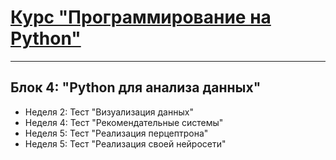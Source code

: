 # [Курс "Программирование на Python"](https://pythoncourse.ru/)
***
## Блок 4: "Python для анализа данных"

* Неделя 2: Тест "Визуализация данных"
* Неделя 4: Тест "Рекомендательные системы"
* Неделя 5: Тест "Реализация перцептрона"
* Неделя 5: Тест "Реализация своей нейросети"